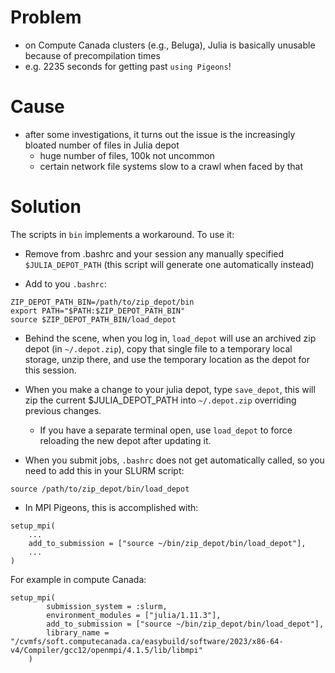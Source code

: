 # Problem

- on Compute Canada clusters (e.g., Beluga), Julia is basically unusable because of precompilation times
- e.g. 2235 seconds for getting past `using Pigeons`!


# Cause

- after some investigations, it turns out the issue is the increasingly bloated number of files in Julia depot
    - huge number of files, 100k not uncommon
    - certain network file systems slow to a crawl when faced by that


# Solution

The scripts in `bin` implements a workaround. To use it:

- Remove from .bashrc and your session any manually specified `$JULIA_DEPOT_PATH` (this script will generate one automatically instead)

- Add to you `.bashrc`: 

```
ZIP_DEPOT_PATH_BIN=/path/to/zip_depot/bin
export PATH="$PATH:$ZIP_DEPOT_PATH_BIN"
source $ZIP_DEPOT_PATH_BIN/load_depot
```

- Behind the scene, when you log in, `load_depot` will use an archived zip 
    depot (in `~/.depot.zip`), copy that single file to a temporary local storage, unzip there, and use the temporary location as the depot for this session. 

- When you make a change to your julia depot, type `save_depot`, this will zip the current $JULIA_DEPOT_PATH into 
    `~/.depot.zip` overriding previous changes. 

    - If you have a separate terminal open, use `load_depot` to force reloading the new depot after updating it. 


- When you submit jobs, `.bashrc` does not get automatically called, so you need to add this in your SLURM script:

```
source /path/to/zip_depot/bin/load_depot
```

- In MPI Pigeons, this is accomplished with:

```
setup_mpi(
    ...
	add_to_submission = ["source ~/bin/zip_depot/bin/load_depot"],
    ...
)
```

For example in compute Canada:

```
setup_mpi(
        submission_system = :slurm,
        environment_modules = ["julia/1.11.3"],
	    add_to_submission = ["source ~/bin/zip_depot/bin/load_depot"],
        library_name = "/cvmfs/soft.computecanada.ca/easybuild/software/2023/x86-64-v4/Compiler/gcc12/openmpi/4.1.5/lib/libmpi"
    )
```